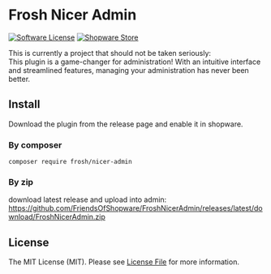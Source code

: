 # Frosh Nicer Admin

[![Software License](https://img.shields.io/badge/license-MIT-brightgreen.svg?style=flat-square)](LICENSE.md) [![Shopware Store](https://img.shields.io/badge/shopware-store-blue.svg?style=flat-square)](https://store.shopware.com/en/frosh69611263569f/thumbnailprocessor-plugin.html)

This is currently a project that should not be taken seriously:  
This plugin is a game-changer for administration! With an intuitive interface and streamlined features, managing your administration has never been better.

## Install

Download the plugin from the release page and enable it in shopware.

### By composer

`composer require frosh/nicer-admin`

### By zip

download latest release and upload into admin:
https://github.com/FriendsOfShopware/FroshNicerAdmin/releases/latest/download/FroshNicerAdmin.zip

## License

The MIT License (MIT). Please see [License File](LICENSE) for more information.
